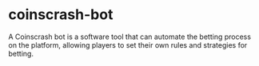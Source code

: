 # coinscrash-bot
A Coinscrash bot is a software tool that can automate the betting process on the platform, allowing players to set their own rules and strategies for betting.
